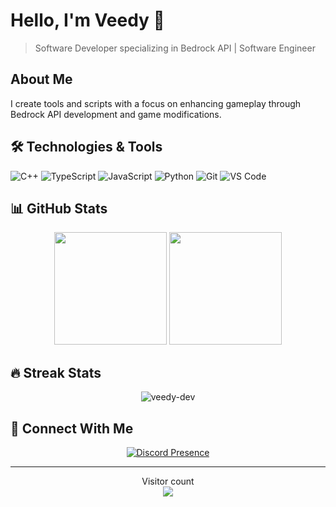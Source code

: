 # Hello, I'm Veedy 👋
> Software Developer specializing in Bedrock API | Software Engineer

## About Me
I create tools and scripts with a focus on enhancing gameplay through Bedrock API development and game modifications.

## 🛠️ Technologies & Tools
![C++](https://img.shields.io/badge/-C++-00599C?style=flat-square&logo=c%2B%2B&logoColor=white)
![TypeScript](https://img.shields.io/badge/-TypeScript-3178C6?style=flat-square&logo=typescript&logoColor=white)
![JavaScript](https://img.shields.io/badge/-JavaScript-F7DF1E?style=flat-square&logo=javascript&logoColor=black)
![Python](https://img.shields.io/badge/-Python-3776AB?style=flat-square&logo=python&logoColor=white)
![Git](https://img.shields.io/badge/-Git-F05032?style=flat-square&logo=git&logoColor=white)
![VS Code](https://img.shields.io/badge/-VS%20Code-007ACC?style=flat-square&logo=visual-studio-code&logoColor=white)

## 📊 GitHub Stats
<p align="center">
  <img height="180em" src="https://github-readme-stats.vercel.app/api?username=veedy-dev&show_icons=true&theme=dark&include_all_commits=true&count_private=true"/>
  <img height="180em" src="https://github-readme-stats.vercel.app/api/top-langs/?username=veedy-dev&layout=compact&langs_count=8&theme=dark&count_private=true&include_all_commits=true"/>
</p>

## 🔥 Streak Stats
<p align="center">
  <img src="https://github-readme-streak-stats.herokuapp.com/?user=veedy-dev&theme=dark" alt="veedy-dev" />
</p>

## 🤝 Connect With Me
<p align="center">
  <a href="https://discord.com/users/337585778140119041">
    <img src="https://lanyard.cnrad.dev/api/337585778140119041" alt="Discord Presence" />
  </a>
</p>

---
<p align="center">
  Visitor count<br>
  <img src="https://profile-counter.glitch.me/veedy-dev/count.svg" />
</p>
